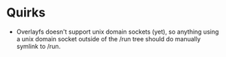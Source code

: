 

# Quirks

+ Overlayfs doesn't support unix domain sockets (yet), so anything using a unix domain socket outside of the /run tree should do manually symlink to /run.
